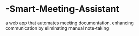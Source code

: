 # -Smart-Meeting-Assistant
a web app that automates meeting documentation, enhancing communication by eliminating manual note-taking

